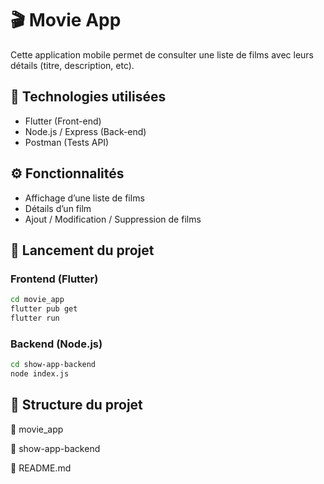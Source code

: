 # 🎬 Movie App

Cette application mobile permet de consulter une liste de films avec leurs détails (titre, description, etc).

## 📱 Technologies utilisées

- Flutter (Front-end)
- Node.js / Express (Back-end)
- Postman (Tests API)

## ⚙️ Fonctionnalités

- Affichage d’une liste de films
- Détails d’un film
- Ajout / Modification / Suppression de films

## 🚀 Lancement du projet

### Frontend (Flutter)
```bash
cd movie_app
flutter pub get
flutter run
```
### Backend (Node.js)
```bash
cd show-app-backend
node index.js
```
## 📁 Structure du projet

📁 movie_app

📁 show-app-backend

📄 README.md

